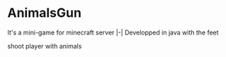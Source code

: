 # AnimalsGun
It's a mini-game for minecraft server |-| Developped in java with the feet

shoot player with animals
